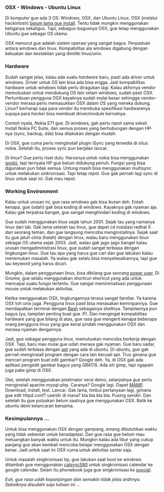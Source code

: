 ### OSX - Windows - Ubuntu Linux

Di komputer gue ada 3 OS: Windows, OSX, dan Ubuntu Linux. OSX (melalui hackintosh) [belum lama gue install](http://kriwil.com/journal/install-hackintosh). Tentu tidak mungkin menggunakan ketiganya sekaligus. Tapi, sebagus-bagusnya OSX, gue tetap menggunakan Ubuntu gue sebagai OS utama.

OSX menurut gue adalah sistem operasi yang sangat bagus. Perpaduan antara windows dan linux. Kompabilitas ala windows digabung dengan kekuatan dan kestabilan yang dimiliki linux/unix.

### Hardware

Sudah sangat jelas, kalau ada suatu _hardware_ baru, pasti ada _driver_ untuk windows. Driver untuk OS lain bisa ada bisa engga. Jadi kompabilitas hardware untuk windows tidak perlu diragukan lagi. Kalau akhirnya vendor memutuskan untuk mendukung OS lain selain windows, sudah pasti OSX. Pertumbuan pengguna OSX kayaknya sudah mulai besar sehingga vendor-vendor merasa perlu memasukkan OSX dalam OS yang mereka dukung. Linux? berharap saja para vendor itu membuka spesifikasi hardwarenya supaya para _hacker_ bisa membuat driver/module kernelnya.

Contoh nyata, Nokia E71 gue. Di windows, gak perlu repot sama sekali. Install Nokia PC Suite, dan semua proses yang berhubungan dengan HP-nya (sync, backup, dsb) bisa dilakukan dengan mudah. 

Di OSX, gue cuma perlu menginstall plugin iSync yang tersedia di situs nokia. Setelah itu, proses sync pun berjalan lancar. 

Di linux? Gue perlu riset dulu. Harusnya untuk nokia bisa menggunakan [gnokii](http://www.gnokii.org/), tapi ternyata HP gue belum didukung penuh. Fungsi yang bisa digunakan pun tidak semua. Untung masih bisa menggunakan multisync untuk melakukan sinkronisasi. Tapi tetap repot. Gue gak pernah lagi sync di linux untuk saat ini. Gak mau repot.

### Working Environment

Kalau untuk urusan ini, gue rasa windows gak bisa ikutan deh. Entah kenapa, gue (udah) gak bisa koding di windows. Kayaknya gak nyaman aja. Kalau gak terpaksa banget, gue sangat menghindari koding di windows.

Gue sudah menggunakan linux sejak tahun 2001. Sejak tau yang namanya linux dari lab. Gak lama setelah tau linux, gue dapet cd instalasi redhat 5 dari seorang teman, dan gue langsung mencoba menginstallnya. Sejak saat itu gue jatuh cinta (halah) dengan linux, walau baru menggunakan linux sebagai OS utama sejak 2003. Jadi, walau gak jago-jago banget kalau urusan mengadministrasi linux, gue sudah sangat terbiasa dengan lingkungan linux. Gue tau apa yang harus gue cari dan gue lakukan kalau menemukan masalah. Ya walau gak selalu bisa menyelesaikannya, tapi gue tau keyword yang harus dicari.

Mungkin, dalam penggunaan linux, bisa dibilang gue seorang [power user](http://en.wikipedia.org/wiki/Power_user). Di Gnome, gue selalu menggunakan shortcut-shortcut yang ada untuk mencapai suatu fungsi tertentu. Gue sangat meminimalisasi penggunaan mouse untuk melakukan aktivitas.

Ketika menggunakan OSX, lingkungannya terasa sangat familiar. Ya karena OSX toh unix juga. Pengguna linux pasti bisa merasakan kemiripannya. Gue mendapatkan terminal dengan [Bash](http://en.wikipedia.org/wiki/Bash) sebagainya shellnya. Tampilannya pun bagus (ya, tampilan penting buat gue :P). Dan mengingat kompabilitas hardware yang gue bilang di atas, gue rasa gue mengerti kenapa beberapa orang pengguna linux yang gue kenal pindah menggunakan OSX dan merasa nyaman dengannya.

Jadi, gue sebagai pengguna linux, memutuskan mencoba berkerja dengan OSX. Tapi, baru mau mulai gue udah merasa gak nyaman. Gue baru sadar, gue sudah terbiasa dengan [apt](http://en.wikipedia.org/wiki/Advanced_Packaging_Tool) yang ada di ubuntu. Di ubuntu, gue gak pernah menginstall program dengan cara lain kecuali apt. Trus gimana gue mencari program buat edit gambar? Google deh. Ya, di OSX gak ada aplikasi pengedit gambar bagus yang GRATIS. Ada sih gimp, tapi ngapain juga pake gimp di OSX.

Oke, setelah menggunakan pixelmator versi demo, selanjutnya gue perlu menginstall apache-mysql-php. Caranya? Google lagi. Dapet [MAMP](http://www.mamp.info). Download, install, test. Lancar. Gak lama, timbul pertanyaan lagi, gimana gue edit httpd.conf? userdir di mana? bla bla bla bla. Pusing sendiri. Dan setelah itu gue putuskan belum saatnya gue menggunakan OSX. Balik ke ubuntu demi kelancaran bersama.

### Kesimpulannya ...

Untuk bisa menggunakan OSX dengan gampang, emang dibutuhkan waktu yang tidak sebentar untuk beradaptasi. Dan gue rasa gue belum mau meluangkan banyak waktu untuk itu. Mungkin kalau ada libur yang cukup panjang gue akan kembali mencoba belajar menggunakan OSX dengan benar. Jadi untuk saat ini OSX cuma untuk aktivitas santai saja.

Untuk masalah singkronisasi hp, gue lakukan saat boot ke windows ditambah gue menggunakan [calsyncS60](http://s60addons.com/calsync/) untuk singkronisasi calendar ke google calendar. Selain itu phonebook juga gue singkronisasi ke [soocial](http://www.soocial.com/).

_Euh, gue rasa udah kepanjangan dan semakin tidak jelas arahnya. Sebaiknya disudahi saja tulisan ini ..._

<!-- {"time": "2008-12-26 12:00:01", "title": "OSX - Windows - Ubuntu Linux"} -->

